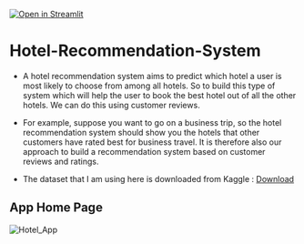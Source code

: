 [![Open in Streamlit](https://static.streamlit.io/badges/streamlit_badge_black_white.svg)]([https://abdelhamidadel-us-airlines-router-mw6sa2.streamlit.app/](https://abdelhamidadel-hotel-recommendation-system-app-nr6sc7.streamlit.app/))
# Hotel-Recommendation-System
- A hotel recommendation system aims to predict which hotel a user is most likely to choose from among all hotels. So to build this type of system which will help the user to book the best hotel out of all the other hotels. We can do this using customer reviews.

- For example, suppose you want to go on a business trip, so the hotel recommendation system should show you the hotels that other customers have rated best for business travel. It is therefore also our approach to build a recommendation system based on customer reviews and ratings.

- The dataset that I am using here is downloaded from Kaggle : [Download](https://www.kaggle.com/jiashenliu/515k-hotel-reviews-data-in-europe/download)

## App Home Page
![Hotel_App](https://user-images.githubusercontent.com/104658866/209035040-e5b98ce4-1dc8-4329-bd18-982ef4920acd.png)
